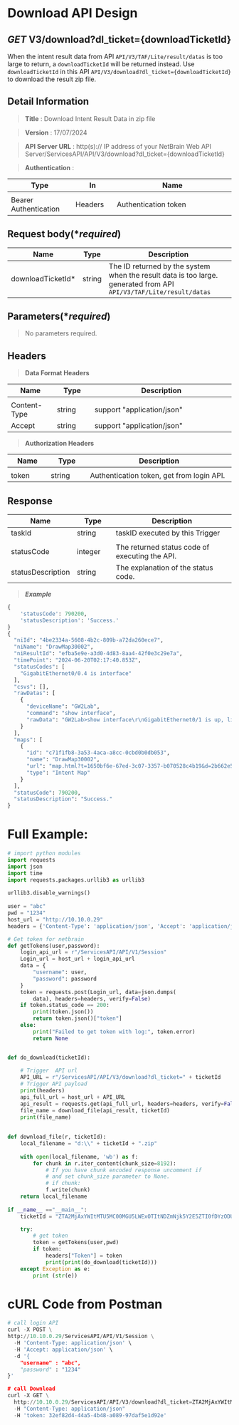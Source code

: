 
# Download API Design

## ***GET*** V3/download?dl_ticket={downloadTicketId}
When the intent result data from API `API/V3/TAF/Lite/result/datas` is too large to return, a `downloadTicketId` will be returned instead.
Use `downloadTicketId` in this API `API/V3/download?dl_ticket={downloadTicketId}` to download the result zip file.

## Detail Information

> **Title** : Download Intent Result Data in zip file<br>

> **Version** : 17/07/2024

> **API Server URL** : http(s):// IP address of your NetBrain Web API Server/ServicesAPI/API/V3/download?dl_ticket={downloadTicketId}

> **Authentication** : 

|**Type**|**In**|**Name**|
|------|------|------|
|<img width=100/>|<img width=100/>|<img width=500/>|
|Bearer Authentication| Headers | Authentication token | 

## Request body(****required***)
|**Name**|**Type**|**Description**|
|------|------|------|
|downloadTicketId*|string|The ID returned by the system when the result data is too large. <br> generated from API `API/V3/TAF/Lite/result/datas`|

## Parameters(****required***)
>No parameters required.


## Headers

> **Data Format Headers**

|**Name**|**Type**|**Description**|
|------|------|------|
|<img width=100/>|<img width=100/>|<img width=500/>|
| Content-Type | string  | support "application/json" |
| Accept | string  | support "application/json" |

> **Authorization Headers**

|**Name**|**Type**|**Description**|
|------|------|------|
|<img width=100/>|<img width=100/>|<img width=500/>|
| token | string  | Authentication token, get from login API. |

## Response

|**Name**|**Type**|**Description**|
|------|------|------|
|taskId|string|taskID executed by this Trigger|
|<img width=100/>|<img width=100/>|<img width=500/>|
|statusCode| integer | The returned status code of executing the API.  |
|statusDescription| string | The explanation of the status code.  |

> ***Example***


```python
{
    'statusCode': 790200, 
    'statusDescription': 'Success.'
}
{
  "niId": "4be2334a-5608-4b2c-809b-a72da260ece7",
  "niName": "DrawMap30002",
  "niResultId": "efba5e9e-a3d0-4d83-8aa4-42f0e3c29e7a",
  "timePoint": "2024-06-20T02:17:40.853Z",
  "statusCodes": [
    "GigabitEthernet0/0.4 is interface"
  ],
  "csvs": [],
  "rawDatas": [
    {
      "deviceName": "GW2Lab",
      "command": "show interface",
      "rawData": "GW2Lab>show interface\r\nGigabitEthernet0/1 is up, line protocol is up \r\n  Hardware is iGbE, address is f44e.051e.b600 (bia f44e.051e.b600)\r\n  MTU 1500 bytes, BW 1000000 Kbit/sec, DLY 10 usec, \r\n     reliability 255/255, txload 1/255, rxload 1/255\r\n  Encapsulation 802.1Q Virtual LAN, Vlan ID  1., loopback not set\r\n  Keepalive set (10 sec)\r\n  Full Duplex, 1Gbps, media type is RJ45\r\n  output flow-control is unsupported, input flow-control is unsupported\r\n  ARP type: ARPA, ARP Timeout 04:00:00\r\n  Last input 00:00:00, output 00:00:00, output hang never\r\n  Last clearing of \"show interface\" counters never\r\n  Input queue: 0/75/134/2307 (size/max/drops/flushes); Total output drops: 0\r\n  Queueing strategy: fifo\r\n  Output queue: 0/40 (size/max)\r\n  5 minute input rate 2722000 bits/sec, 2859 packets/sec\r\n  5 minute output rate 2427000 bits/sec, 2398 packets/sec\r\n     3360884949 packets input, 2528161170 bytes, 0 no buffer\r\n     Received 2077327882 broadcasts (0 IP multicasts)\r\n     0 runts, 0 giants, 0 throttles \r\n     0 input errors, 0 CRC, 0 frame, 0 overrun, 0 ignored\r\n     0 watchdog, 2562393 multicast, 0 pause input\r\n     262866017 packets output, 944523538 bytes, 0 underruns\r\n     0 output errors, 0 collisions, 0 interface resets\r\n     407895 unknown protocol drops\r\n     0 babbles, 0 late collision, 0 deferred\r\n     1 lost carrier, 0 no carrier, 0 pause output\r\n     0 output buffer failures, 0 output buffers swapped out\r\nGigabitEthernet0/0.4 is up, line protocol is up \r\n  ..."
    }
  ],
  "maps": [
    {
      "id": "c71f1fb8-3a53-4aca-a8cc-0cbd0b0db053",
      "name": "DrawMap30002",
      "url": "map.html?t=1650bf6e-67ed-3c07-3357-b070528c4b19&d=2b662e5d-fe4e-436a-8fa9-c847c1752511&id=c71f1fb8-3a53-4aca-a8cc-0cbd0b0db053&maptype=13",
      "type": "Intent Map"
    }
  ],
  "statusCode": 790200,
  "statusDescription": "Success."
}
```

# Full Example:

```python
# import python modules 
import requests
import json
import time
import requests.packages.urllib3 as urllib3
 
urllib3.disable_warnings()
 
user = "abc"
pwd = "1234"
host_url = "http://10.10.0.29"
headers = {'Content-Type': 'application/json', 'Accept': 'application/json'}

# Get token for netbrain
def getTokens(user,password):
    login_api_url = r"/ServicesAPI/API/V1/Session"
    Login_url = host_url + login_api_url
    data = {
        "username": user,
        "password": password
    }
    token = requests.post(Login_url, data=json.dumps(
        data), headers=headers, verify=False)
    if token.status_code == 200:
        print(token.json())
        return token.json()["token"]
    else:
        print("Failed to get token with log:", token.error)
        return None


def do_download(ticketId):
 
    # Trigger  API url
    API_URL = r"/ServicesAPI/API/V3/download?dl_ticket=" + ticketId
    # Trigger API payload
    print(headers)
    api_full_url = host_url + API_URL
    api_result = requests.get(api_full_url, headers=headers, verify=False)
    file_name = download_file(api_result, ticketId)
    print(file_name)
 
 
def download_file(r, ticketId):
    local_filename = "d:\\" + ticketId + ".zip"
 
    with open(local_filename, 'wb') as f:
        for chunk in r.iter_content(chunk_size=8192):
            # If you have chunk encoded response uncomment if
            # and set chunk_size parameter to None.
            # if chunk:
            f.write(chunk)
    return local_filename
 
if __name__ =="__main__": 
    ticketId = "ZTA2MjAxYWItMTU5MC00MGU5LWExOTItNDZmNjk5Y2E5ZTI0fDYzODU1NzkzMzE2ODgyNzA5Mg=="

    try:
        # get token
        token = getTokens(user,pwd)
        if token:
            headers["Token"] = token
            print(print(do_download(ticketId)))
    except Exception as e:
        print (str(e)) 
```

# cURL Code from Postman

```python
# call login API
curl -X POST \
http://10.10.0.29/ServicesAPI/API/V1/Session \
  -H 'Content-Type: application/json' \
  -H 'Accept: application/json' \
  -d '{
    "username" : "abc",
    "password" : "1234"  
}'

# call Download
curl -X GET \
  http://10.10.0.29/ServicesAPI/API/V3/download?dl_ticket=ZTA2MjAxYWItMTU5MC00MGU5LWExOTItNDZmNjk5Y2E5ZTI0fDYzODU1NzkzMzE2ODgyNzA5Mg== \
  -H "Content-Type: application/json"
  -H 'token: 32ef82d4-44a5-4b48-a089-97daf5e1d92e'
```
